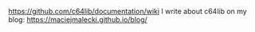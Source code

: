 https://github.com/c64lib/documentation/wiki
I write about c64lib on my blog: https://maciejmalecki.github.io/blog/
